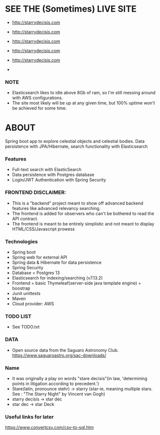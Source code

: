 

# SEE THE (Sometimes) LIVE SITE
- http://starrydecisis.com
- http://starrydecisis.com
- http://starrydecisis.com
- http://starrydecisis.com
- http://starrydecisis.com

- 
### NOTE
- Elasticsearch likes to idle above 8Gb of ram, so I'm still messing around with AWS configurations.
- The site most likely will be up at any given time, but 100% uptime won't be achieved for some time.


# ABOUT
Spring boot app to explore celestial objects and celestial bodies. Data persistence with JPA/Hibernate, search functionality with Elasticsearch

### Features
- Full-text search with ElasticSearch
- Data persistence with Postgres database
- Login/JWT Authentication with Spring Security

### FRONTEND DISCLAIMER:
- This is a "backend" project meant to show off advanced backend features like advanced relevancy searching.
- The frontend is added for observers who can't be bothered to read the API contract.
- The frontend is meant to be entirely simplistic and not meant to display HTML/CSS/Javascript prowess

### Technologies
- Spring boot
- Spring web for external API
- Spring data & Hibernate for data persistence
- Spring Security
- Database = Postgres 13
- Elasticsearch for indexing/searching  (v7.13.2)
- Frontend = basic Thymeleaf(server-side java template engine) + boostrap
- Junit unittests
- Maven
- Cloud provider: AWS


### TODO LIST
- See TODO.txt


### DATA
- Open source data from the Saguaro Astronomy Club. https://www.saguaroastro.org/sac-downloads/


### Name
- It was originally a play on words "stare decisis"(in law, 'determining points in litigation according to precedent.')
- Stare(latin, pronounce stehr) -> starry (star-ie, meaning multiple stars. See : "The Starry Night" by Vincent van Gogh)
- starry decisis -> star dec
- star dec -> star Deck


### Useful links for later
https://www.convertcsv.com/csv-to-sql.htm